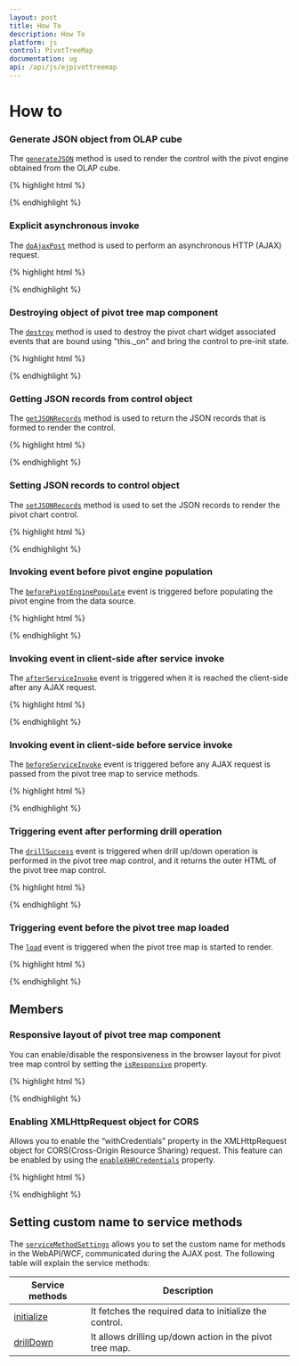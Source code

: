 ```yaml
---
layout: post
title: How To
description: How To
platform: js
control: PivotTreeMap
documentation: ug
api: /api/js/ejpivottreemap
---
```


# How to

### Generate JSON object from OLAP cube
The [`generateJSON`](/api/js/ejpivottreemap#methods:generatejson) method is used to render the control with the pivot engine obtained from the OLAP cube.

{% highlight html %}

<div id="PivotTreeMap1"></div>

<script>
    $("#PivotTreeMap1").ejPivotTreeMap();
    var pivotTreemap = $("#PivotTreeMap1").data("ejPivotTreeMap");
    pivotTreemap.generateJSON(baseObj, pivotEngineObj);
</script>

{% endhighlight %}

### Explicit asynchronous invoke
The [`doAjaxPost`](/api/js/ejpivottreemap#methods:doajaxpost) method is used to perform an asynchronous HTTP (AJAX) request.

{% highlight html %}

<div id="PivotTreeMap1"></div>

<script>
    $("#PivotTreeMap1").ejPivotTreeMap();
    var pivotTreemap = $("#PivotTreeMap1").data("ejPivotTreeMap");
    pivotTreemap.doAjaxPost("POST", "/PivotTreeMapService.svc/Initialize", { "key", "Hello World" }, successEvent, null);
</script>

{% endhighlight %}

### Destroying object of pivot tree map component
The [`destroy`](/api/js/ejpivottreemap#methods:destroy) method is used to destroy the pivot chart widget associated events that are bound using "this._on" and bring the control to pre-init state.

{% highlight html %}

<div id="PivotTreeMap1"></div>

<script>
    $("#PivotTreeMap1").ejPivotTreeMap();
    var pivotTreemap = $("#PivotTreeMap1").data("ejPivotTreeMap");
    pivotTreemap.destroy();
</script>

{% endhighlight %}

### Getting JSON records from control object
The [`getJSONRecords`](/api/js/ejpivottreemap#methods:getjsonrecords) method is used to return the JSON records that is formed to render the control.

{% highlight html %}

<div id="PivotTreeMap1"></div>

<script>
    $("#PivotTreeMap1").ejPivotTreeMap();
    var pivotTreemap = $("#PivotTreeMap1").data("ejPivotTreeMap");
    pivotTreemap.getJSONRecords();
</script>

{% endhighlight %}

### Setting JSON records to control object
The [`setJSONRecords`](/api/js/ejpivottreemap#methods:setjsonrecords) method is used to set the JSON records to render the pivot chart control.

{% highlight html %}

<div id="PivotTreeMap1"></div>

<script>
    $("#PivotTreeMap1").ejPivotTreeMap();
    var pivotTreemap = $("#PivotTreeMap1").data("ejPivotTreeMap");
    pivotTreemap.setJSONRecords(pivotTreemap.getJSONRecords());
</script>

{% endhighlight %}

### Invoking event before pivot engine population
The [`beforePivotEnginePopulate`](/api/js/ejpivottreemap#events:beforepivotenginepopulate) event is triggered before populating the pivot engine from the data source.

{% highlight html %}

<div id="PivotTreeMap1"></div>

<script>
    $("#PivotTreeMap1").ejPivotTreeMap({

       beforePivotEnginePopulate: function (args) {

    });
</script>

{% endhighlight %}

### Invoking event in client-side after service invoke
The [`afterServiceInvoke`](/api/js/ejpivottreemap#events:afterserviceinvoke) event is triggered when it is reached the client-side after any AJAX request.

{% highlight html %}

<div id="PivotTreeMap1"></div>

<script>
    $("#PivotTreeMap1").ejPivotTreeMap({

       afterServiceInvoke: function (args) {

    });
</script>

{% endhighlight %}

### Invoking event in client-side before service invoke
The [`beforeServiceInvoke`](/api/js/ejpivottreemap#events:beforeserviceinvoke) event is triggered before any AJAX request is passed from the pivot tree map to service methods.

{% highlight html %}

<div id="PivotTreeMap1"></div>

<script>
    $("#PivotTreeMap1").ejPivotTreeMap({

       beforeServiceInvoke: function (args) {

    });
</script>

{% endhighlight %}

### Triggering event after performing drill operation
The [`drillSuccess`](/api/js/ejpivottreemap#events:drillsuccess) event is triggered when drill up/down operation is performed in the pivot tree map control, and it returns the outer HTML of the pivot tree map control.

{% highlight html %}

<div id="PivotTreeMap1"></div>

<script>
    $("#PivotTreeMap1").ejPivotTreeMap({

       drillSuccess: function (args) {

    });
</script>

{% endhighlight %}

### Triggering event before the pivot tree map loaded
The [`load`](/api/js/ejpivottreemap#events:load) event is triggered when the pivot tree map is started to render.

{% highlight html %}

<div id="PivotTreeMap1"></div>

<script>
    $("#PivotTreeMap1").ejPivotTreeMap({

       load: function (args) {

    });
</script>

{% endhighlight %}


## Members

### Responsive layout of pivot tree map component
You can enable/disable the responsiveness in the browser layout for pivot tree map control by setting the [`isResponsive`](/api/js/ejpivottreemap#members:isresponsive) property.

{% highlight html %}

<div id="PivotTreeMap1"></div>

<script>
    $("#PivotTreeMap1").ejPivotTreeMap({

       isResponsive: true

    });
</script>

{% endhighlight %}

### Enabling XMLHttpRequest object for CORS
Allows you to enable the “withCredentials” property in the XMLHttpRequest object for CORS(Cross-Origin Resource Sharing) request. This feature can be enabled by using the [`enableXHRCredentials`](/api/js/ejpivottreemap#members:enableXHRCredentials) property.

{% highlight html %}

<div id="PivotTreeMap1" type="text/javascript"></div>

<script>
    $("#PivotTreeMap1").ejPivotTreeMap({

       enableXHRCredentials: true

    });
</script>

{% endhighlight %}


## Setting custom name to service methods
The [`serviceMethodSettings`](/api/js/ejpivottreemap#members:servicemethodsettings) allows you to set the custom name for methods in the WebAPI/WCF, communicated during the AJAX post. The following table will explain the service methods:

| Service methods | Description |
|---|---|
|[initialize](/api/js/ejpivottreemap#members:servicemethodsettings-initialize)|It fetches the required data to initialize the control.|
|[drillDown](/api/js/ejpivottreemap#members:servicemethodsettings-drilldown)|It allows drilling up/down action in the pivot tree map.|








